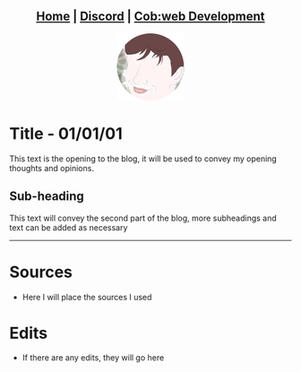 <head>
    <link rel="shortcut icon" type="image/png" href="/favicon.png">
</head>

<center>
<h2>
<a href="https://whyadamsalt.github.io">Home</a> |
<a href="https://cob-web.xyz/discord/">Discord</a> |
<a href="https://cob-web.xyz">Cob:web Development</a>
</h2>
</center>

<center><img src="/favicon.png"></center>

# Title - 01/01/01
This text is the opening to the blog, it will be used to convey my opening thoughts and opinions.

## Sub-heading

This text will convey the second part of the blog, more subheadings and text can be added as necessary

<hr />

# Sources
- Here I will place the sources I used

# Edits
- If there are any edits, they will go here